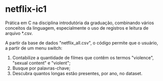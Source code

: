 # netflix-ic1
Prática em C na disciplina introdutória da graduação, combinando vários conceitos da linguagem, especialmente o uso de registros e leitura de arquivo *.csv.

A partir da base de dados "netflix_all.csv", o código permite que o usuário, a partir de um menu switch:
1) Contabilize a quantidade de filmes que contêm os termos "violence", "sexual content" e "violent";
2) Busque por palavras-chave;
3) Descubra quantos longas estão presentes, por ano, no dataset.
